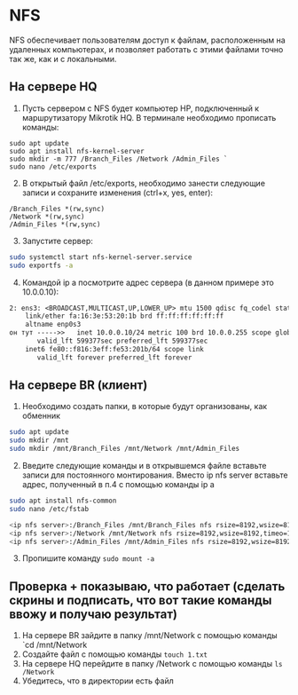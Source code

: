 

# NFS
NFS обеспечивает пользователям доступ к файлам, расположенным на удаленных компьютерах, и позволяет работать с этими файлами точно так же, как и с локальными.

## На сервере HQ

1. Пусть сервером с NFS будет компьютер HP, подключенный к маршрутизатору Mikrotik HQ. В терминале необходимо прописать команды:
```
sudo apt update
sudo apt install nfs-kernel-server
sudo mkdir -m 777 /Branch_Files /Network /Admin_Files `  
sudo nano /etc/exports
```
2. В открытый файл /etc/exports, необходимо занести следующие записи и сохраните изменения (ctrl+x, yes, enter):
```   
/Branch_Files *(rw,sync)
/Network *(rw,sync)
/Admin_Files *(rw,sync)
```

3. Запустите сервер:
```bash
sudo systemctl start nfs-kernel-server.service
sudo exportfs -a
```

4. Командой ip a посмотрите адрес сервера (в данном примере это 10.0.0.10):
```txt
2: ens3: <BROADCAST,MULTICAST,UP,LOWER_UP> mtu 1500 qdisc fq_codel state UP group default qlen 1000
    link/ether fa:16:3e:53:20:1b brd ff:ff:ff:ff:ff:ff
    altname enp0s3
он тут ----->>   inet 10.0.0.10/24 metric 100 brd 10.0.0.255 scope global dynamic ens3
       valid_lft 599377sec preferred_lft 599377sec
    inet6 fe80::f816:3eff:fe53:201b/64 scope link 
       valid_lft forever preferred_lft forever
```

## На сервере BR (клиент)

1. Необходимо создать папки, в которые будут организованы, как обменник
```bash
sudo apt update
sudo mkdir /mnt
sudo mkdir /mnt/Branch_Files /mnt/Network /mnt/Admin_Files
```

2. Введите следующие команды и в открывшемся файле вставьте записи для постоянного монтирования. Вместо ip nfs server вставьте адрес, полученный в п.4 с помощью команды ip a
```bash
sudo apt install nfs-common
sudo nano /etc/fstab

<ip nfs server>:/Branch_Files /mnt/Branch_Files nfs rsize=8192,wsize=8192,timeo=14,intr
<ip nfs server>:/Network /mnt/Network nfs rsize=8192,wsize=8192,timeo=14,intr
<ip nfs server>:/Admin_Files /mnt/Admin_Files nfs rsize=8192,wsize=8192,timeo=14,intr
```
3. Пропишите команду ` sudo mount -a `

## Проверка + показываю, что работает (сделать скрины и подписать, что вот такие команды ввожу и получаю результат)

1. На сервере BR зайдите в папку /mnt/Network с помощью команды `cd /mnt/Network
2. Создайте файл с помощью команды `touch 1.txt`
3. На сервере HQ перейдите в папку /Network с помощью команды `ls /Network`
4. Убедитесь, что в директории есть файл


